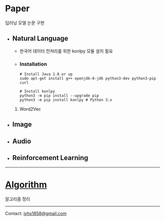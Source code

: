 # Paper
딥러닝 모델 논문 구현

- ## Natural Language
  - 한국어 데이터 전처리를 위한 konlpy 모듈 설치 필요
  
  - ### Installation
    ```shell
    # Install Java 1.8 or up
    sudo apt-get install g++ openjdk-8-jdk python3-dev python3-pip curl

    # Install konlpy
    python3 -m pip install --upgrade pip
    python3 -m pip install konlpy # Python 3.x

    ```

  1. Word2Vec
  
- ## Image

- ## Audio

- ## Reinforcement Learning

---

# [Algorithm](./Algorithm)

알고리즘 정리

---
Contact: <iyhs1858@gmail.com>
